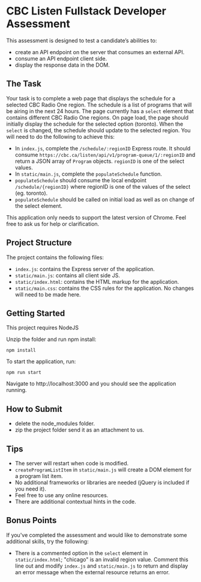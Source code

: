 # CBC Listen Fullstack Developer Assessment

This assessment is designed to test a candidate’s abilities to:

- create an API endpoint on the server that consumes an external API.
- consume an API endpoint client side.
- display the response data in the DOM.

## The Task

Your task is to complete a web page that displays the schedule for a selected CBC Radio One region. The schedule is a list of programs that will be airing in the next 24 hours. The page currently has a `select` element that contains different CBC Radio One regions. On page load, the page should initially display the schedule for the selected option (toronto). When the `select` is changed, the schedule should update to the selected region. You will need to do the following to achieve this:

- In `index.js`, complete the `/schedule/:regionID` Express route. It should consume `https://cbc.ca/listen/api/v1/program-queue/1/:regionID` and return a JSON array of `Program` objects. `regionID` is one of the select values.
- In `static/main.js`, complete the `populateSchedule` function. 
- `populateSchedule` should consume the local endpoint `/schedule/{regionID}` where regionID is one of the values of the select (eg. toronto).
- `populateSchedule` should be called on initial load as well as on change of the select element.

This application only needs to support the latest version of Chrome. Feel free to ask us for help or clarification. 

## Project Structure

The project contains the following files:

- `index.js`: contains the Express server of the application.
- `static/main.js`: contains all client side JS.
- `static/index.html`: contains the HTML markup for the application.
- `static/main.css`: contains the CSS rules for the application. No changes will need to be made here.

## Getting Started

This project requires NodeJS

Unzip the folder and run npm install:

```
npm install
```

To start the application, run:

```
npm run start
```

Navigate to http://localhost:3000 and you should see the application running.

## How to Submit

- delete the node_modules folder.
- zip the project folder send it as an attachment to us.

## Tips 

- The server will restart when code is modified.
- `createProgramListItem` in `static/main.js` will create a DOM element for a program list item.
- No additional frameworks or libraries are needed (jQuery is included if you need it).
- Feel free to use any online resources.
- There are additional contextual hints in the code.

## Bonus Points

If you've completed the assessment and would like to demonstrate some additional skills, try the following:

- There is a commented option in the `select` element in `static/index.html`; "chicago" is an invalid region value. Comment this line out and modify `index.js` and `static/main.js` to return and display an error message when the external resource returns an error.